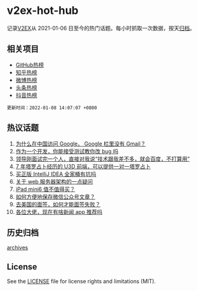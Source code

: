 # v2ex-hot-hub

 记录[V2EX](https://www.v2ex.com/)从 2021-01-06 日至今的热门话题。每小时抓取一次数据，按天[归档](archives)。
 
 ## 相关项目

- [GitHub热榜](https://github.com/snaildev/github-hot-hub)
- [知乎热榜](https://github.com/snaildev/zhihu-hot-hub)
- [微博热榜](https://github.com/snaildev/weibo-hot-hub)
- [头条热榜](https://github.com/snaildev/toutiao-hot-hub)
- [抖音热榜](https://github.com/snaildev/douyin-hot-hub)


 `更新时间：2022-01-08 14:07:07 +0800`

## 热议话题

1. [为什么在中国访问 Google， Google 栏里没有 Gmail？](https://www.v2ex.com/t/826929)
1. [作为一个开发，你能接受测试教你改 bug 吗](https://www.v2ex.com/t/826909)
1. [领导刚面试完一个人，直接对我说“技术跟我差不多，就会百度，不打算用”](https://www.v2ex.com/t/826861)
1. [7 年塔罗占卜经历的 U3D 前端，可以提供一对一塔罗占卜](https://www.v2ex.com/t/826948)
1. [买正版 IntelliJ IDEA 全家桶有坑吗](https://www.v2ex.com/t/826908)
1. [关于 web 服务器架构的一点疑问](https://www.v2ex.com/t/826848)
1. [iPad mini6 值不值得买？](https://www.v2ex.com/t/826917)
1. [如何方便地保存微信公众号文章？](https://www.v2ex.com/t/826953)
1. [去美国的面签，如何才能面签失败？](https://www.v2ex.com/t/826977)
1. [各位大佬，现在有啥新闻 app 推荐吗](https://www.v2ex.com/t/826880)

## 历史归档

[archives](archives)

## License

See the [LICENSE](LICENSE) file for license rights and limitations (MIT).
